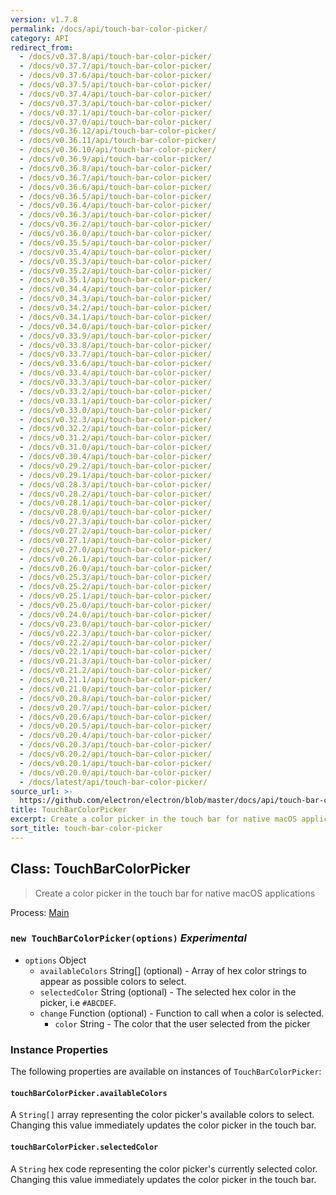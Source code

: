 ```yaml
---
version: v1.7.8
permalink: /docs/api/touch-bar-color-picker/
category: API
redirect_from:
  - /docs/v0.37.8/api/touch-bar-color-picker/
  - /docs/v0.37.7/api/touch-bar-color-picker/
  - /docs/v0.37.6/api/touch-bar-color-picker/
  - /docs/v0.37.5/api/touch-bar-color-picker/
  - /docs/v0.37.4/api/touch-bar-color-picker/
  - /docs/v0.37.3/api/touch-bar-color-picker/
  - /docs/v0.37.1/api/touch-bar-color-picker/
  - /docs/v0.37.0/api/touch-bar-color-picker/
  - /docs/v0.36.12/api/touch-bar-color-picker/
  - /docs/v0.36.11/api/touch-bar-color-picker/
  - /docs/v0.36.10/api/touch-bar-color-picker/
  - /docs/v0.36.9/api/touch-bar-color-picker/
  - /docs/v0.36.8/api/touch-bar-color-picker/
  - /docs/v0.36.7/api/touch-bar-color-picker/
  - /docs/v0.36.6/api/touch-bar-color-picker/
  - /docs/v0.36.5/api/touch-bar-color-picker/
  - /docs/v0.36.4/api/touch-bar-color-picker/
  - /docs/v0.36.3/api/touch-bar-color-picker/
  - /docs/v0.36.2/api/touch-bar-color-picker/
  - /docs/v0.36.0/api/touch-bar-color-picker/
  - /docs/v0.35.5/api/touch-bar-color-picker/
  - /docs/v0.35.4/api/touch-bar-color-picker/
  - /docs/v0.35.3/api/touch-bar-color-picker/
  - /docs/v0.35.2/api/touch-bar-color-picker/
  - /docs/v0.35.1/api/touch-bar-color-picker/
  - /docs/v0.34.4/api/touch-bar-color-picker/
  - /docs/v0.34.3/api/touch-bar-color-picker/
  - /docs/v0.34.2/api/touch-bar-color-picker/
  - /docs/v0.34.1/api/touch-bar-color-picker/
  - /docs/v0.34.0/api/touch-bar-color-picker/
  - /docs/v0.33.9/api/touch-bar-color-picker/
  - /docs/v0.33.8/api/touch-bar-color-picker/
  - /docs/v0.33.7/api/touch-bar-color-picker/
  - /docs/v0.33.6/api/touch-bar-color-picker/
  - /docs/v0.33.4/api/touch-bar-color-picker/
  - /docs/v0.33.3/api/touch-bar-color-picker/
  - /docs/v0.33.2/api/touch-bar-color-picker/
  - /docs/v0.33.1/api/touch-bar-color-picker/
  - /docs/v0.33.0/api/touch-bar-color-picker/
  - /docs/v0.32.3/api/touch-bar-color-picker/
  - /docs/v0.32.2/api/touch-bar-color-picker/
  - /docs/v0.31.2/api/touch-bar-color-picker/
  - /docs/v0.31.0/api/touch-bar-color-picker/
  - /docs/v0.30.4/api/touch-bar-color-picker/
  - /docs/v0.29.2/api/touch-bar-color-picker/
  - /docs/v0.29.1/api/touch-bar-color-picker/
  - /docs/v0.28.3/api/touch-bar-color-picker/
  - /docs/v0.28.2/api/touch-bar-color-picker/
  - /docs/v0.28.1/api/touch-bar-color-picker/
  - /docs/v0.28.0/api/touch-bar-color-picker/
  - /docs/v0.27.3/api/touch-bar-color-picker/
  - /docs/v0.27.2/api/touch-bar-color-picker/
  - /docs/v0.27.1/api/touch-bar-color-picker/
  - /docs/v0.27.0/api/touch-bar-color-picker/
  - /docs/v0.26.1/api/touch-bar-color-picker/
  - /docs/v0.26.0/api/touch-bar-color-picker/
  - /docs/v0.25.3/api/touch-bar-color-picker/
  - /docs/v0.25.2/api/touch-bar-color-picker/
  - /docs/v0.25.1/api/touch-bar-color-picker/
  - /docs/v0.25.0/api/touch-bar-color-picker/
  - /docs/v0.24.0/api/touch-bar-color-picker/
  - /docs/v0.23.0/api/touch-bar-color-picker/
  - /docs/v0.22.3/api/touch-bar-color-picker/
  - /docs/v0.22.2/api/touch-bar-color-picker/
  - /docs/v0.22.1/api/touch-bar-color-picker/
  - /docs/v0.21.3/api/touch-bar-color-picker/
  - /docs/v0.21.2/api/touch-bar-color-picker/
  - /docs/v0.21.1/api/touch-bar-color-picker/
  - /docs/v0.21.0/api/touch-bar-color-picker/
  - /docs/v0.20.8/api/touch-bar-color-picker/
  - /docs/v0.20.7/api/touch-bar-color-picker/
  - /docs/v0.20.6/api/touch-bar-color-picker/
  - /docs/v0.20.5/api/touch-bar-color-picker/
  - /docs/v0.20.4/api/touch-bar-color-picker/
  - /docs/v0.20.3/api/touch-bar-color-picker/
  - /docs/v0.20.2/api/touch-bar-color-picker/
  - /docs/v0.20.1/api/touch-bar-color-picker/
  - /docs/v0.20.0/api/touch-bar-color-picker/
  - /docs/latest/api/touch-bar-color-picker/
source_url: >-
  https://github.com/electron/electron/blob/master/docs/api/touch-bar-color-picker.md
title: TouchBarColorPicker
excerpt: Create a color picker in the touch bar for native macOS applications
sort_title: touch-bar-color-picker
---
```




<!--


                                      ::::
                                    :o+//+o:
                                    +o    oo-
                                    :o+//oo/+o/
                                      -::-   -oo:
                                               /s/
                      -::::::::-                :s/  :::--
                  :+oo+////////+:        -:/+oo/ :s:-///++oo+:
                /o+:                -/+oo+/:-     +o-      -:+o:
               /s:              -:+o+/:           -o+         :s/
              -s/            -/oo/:                /s-         +s-
              -s/         -/oo/-                   -s/         /s-
               oo       :+o/-                       oo         oo
               -s/    :oo/                          /s-       /s-
                :s/ :oo:              -::-          /s-      /s:
                  -+o/               /ssss/         :s:    -+o-
                 :o+--               /ssss/         :s:   :o+-
                :s/  +o:              -::-          /s-   --
               -s/    :+o/-                         /s-
               oo       -+o+-                       oo
              -s/         -/oo/-                   -s/
             -+soo+:         -/oo/:                /s-      /oooo+-
             o+   :s:           -:+o+/:-          -o+      /s:  -oo
             oo:--/s:       ::      -:+oo+/:-     -/-      /s/--:o+
              :+++/-        :s:          -:/+ooo++//////++oo//+o+:
                             /s:                --::::::--
                              /s/              /s-
                               :oo:          :oo:
                                 /oo/-    -/oo/
                                   -/+oooo+/-





                   _______  _______  _______  _______  __
                  |       ||       ||       ||       ||  |
                  |  _____||_     _||   _   ||    _  ||  |
                  | |_____   |   |  |  | |  ||   |_| ||  |
                  |_____  |  |   |  |  |_|  ||    ___||__|
                   _____| |  |   |  |       ||   |     __
                  |_______|  |___|  |_______||___|    |__|


    This file is generated automatically, so it should not be edited.

    To make changes, head over to the electron/electron repository:

    https://github.com/electron/electron/blob/master/docs/api/touch-bar-color-picker.md

    Thanks!

-->
## Class: TouchBarColorPicker

> Create a color picker in the touch bar for native macOS applications

Process: [Main]({{site.baseurl}}/docs/tutorial/quick-start#main-process)

### `new TouchBarColorPicker(options)` _Experimental_

*   `options` Object
    *   `availableColors` String[] (optional) - Array of hex color strings to appear as possible colors to select.
    *   `selectedColor` String (optional) - The selected hex color in the picker, i.e `#ABCDEF`.
    *   `change` Function (optional) - Function to call when a color is selected.
        *   `color` String - The color that the user selected from the picker

### Instance Properties

The following properties are available on instances of `TouchBarColorPicker`:

#### `touchBarColorPicker.availableColors`

A `String[]` array representing the color picker's available colors to select. Changing this value immediately updates the color picker in the touch bar.

#### `touchBarColorPicker.selectedColor`

A `String` hex code representing the color picker's currently selected color. Changing this value immediately updates the color picker in the touch bar.
